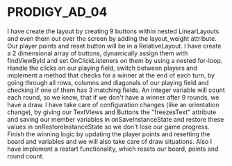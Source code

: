 # PRODIGY_AD_04
I have create the layout by creating 9 buttons within nested LinearLayouts and  even them out over the screen by adding the layout_weight attribute. Our player points and reset button will be in a RelativeLayout.
I have create a 2 dimensional array of buttons,  dynamically assign them with findViewById and set OnClickListeners on them by using a nested for-loop.
 Handle the clicks on our playing field, switch between players and implement a method that checks for a winner at the end of each turn, by going through all rows, columns and diagonals of our playing field and checking if one of them has 3 matching fields. An integer variable will count each round, so we know, that if we don't have a winner after 9 rounds, we have a draw.
I have take care of configuration changes (like an orientation change), by giving our TextViews and Buttons the "freezesText" attribute and saving our member variables in onSaveInstanceState and restore these values in onRestoreInstanceState so we don't lose our game progress.
Finish the winning logic by updating the player points and resetting the board and variables and we will also take care of draw situations.
Also I have implement a restart functionality, which resets our board, points and round count.
